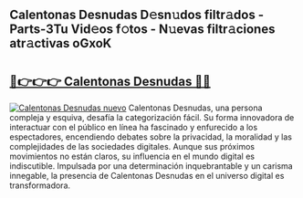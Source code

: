 ## Calentonas Desnudas D𝚎sn𝚞dos filtr𝚊dos - Parts-3Tu Vid𝚎os f𝚘tos - N𝚞evas filtr𝚊ciones atr𝚊ctivas oGxoK

# <h2><a href="http://mb9ru2.tromn.icu/?c=Calentonas+Desnudas">🔗👉👉👉 Calentonas Desnudas 🔗🔗</a></h2>

[![Calentonas Desnudas nuevo](https://i.imgur.com/pEAQMta.gif)](http://mb9ru2.tromn.icu/?c=Calentonas+Desnudas)
Calentonas Desnudas, una persona compleja y esquiva, desafía la categorización fácil. Su forma innovadora de interactuar con el público en línea ha fascinado y enfurecido a los espectadores, encendiendo debates sobre la privacidad, la moralidad y las complejidades de las sociedades digitales. Aunque sus próximos movimientos no están claros, su influencia en el mundo digital es indiscutible. Impulsada por una determinación inquebrantable y un carisma innegable, la presencia de Calentonas Desnudas en el universo digital es transformadora.
